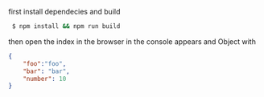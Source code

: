 first install dependecies and build

```sh
 $ npm install && npm run build
```
then open the index in the browser
in the console appears and Object with
```json
{
	"foo":"foo",
	"bar": "bar",
	"number": 10
}
```

